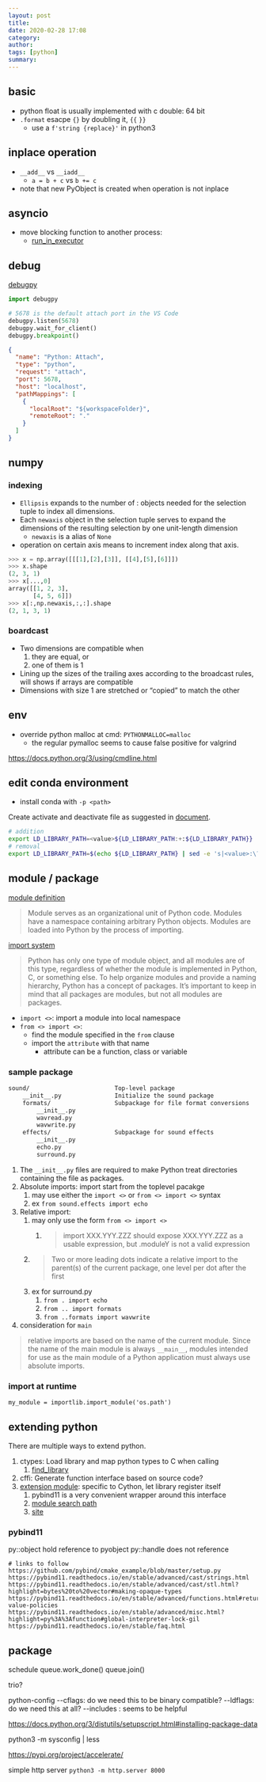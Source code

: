 ```yaml
---
layout: post
title:
date: 2020-02-28 17:08
category:
author:
tags: [python]
summary:
---
```


## basic

- python float is usually implemented with c double: 64 bit
- `.format` esacpe `{}` by doubling it, `{{` `}}`
  - use a `f'string {replace}'` in python3

## inplace operation

- `__add__` vs `__iadd__`
  - `a = b + c` vs `b += c`
- note that new PyObject is created when operation is not inplace

## asyncio

- move blocking function to another process:
  - [run_in_executor](https://docs.python.org/3/library/asyncio-eventloop.html#asyncio.loop.run_in_executor)

## debug

[debugpy](https://code.visualstudio.com/docs/python/debugging#_debugging-by-attaching-over-a-network-connection)

```python
import debugpy

# 5678 is the default attach port in the VS Code
debugpy.listen(5678)
debugpy.wait_for_client()
debugpy.breakpoint()
```

```json
{
  "name": "Python: Attach",
  "type": "python",
  "request": "attach",
  "port": 5678,
  "host": "localhost",
  "pathMappings": [
    {
      "localRoot": "${workspaceFolder}",
      "remoteRoot": "."
    }
  ]
}
```

## numpy

### indexing

- `Ellipsis` expands to the number of : objects needed for the selection tuple to index all dimensions.
- Each `newaxis` object in the selection tuple serves to expand the dimensions of the resulting selection by one unit-length dimension
  - `newaxis` is a alias of `None`
- operation on certain axis means to increment index along that axis.

```python
>>> x = np.array([[[1],[2],[3]], [[4],[5],[6]]])
>>> x.shape
(2, 3, 1)
>>> x[...,0]
array([[1, 2, 3],
       [4, 5, 6]])
>>> x[:,np.newaxis,:,:].shape
(2, 1, 3, 1)
```

### boardcast

- Two dimensions are compatible when
  1. they are equal, or
  2. one of them is 1
- Lining up the sizes of the trailing axes according to the broadcast rules, will shows if arrays are compatible
- Dimensions with size 1 are stretched or “copied” to match the other

## env

- override python malloc at cmd: `PYTHONMALLOC=malloc`
  - the regular pymalloc seems to cause false positive for valgrind

https://docs.python.org/3/using/cmdline.html

## edit conda environment

- install conda with `-p <path>`

Create activate and deactivate file as suggested in [document](https://conda.io/projects/conda/en/latest/user-guide/tasks/manage-environments.html#macos-and-linux).

```bash
# addition
export LD_LIBRARY_PATH=<value>${LD_LIBRARY_PATH:+:${LD_LIBRARY_PATH}}
# removal
export LD_LIBRARY_PATH=$(echo ${LD_LIBRARY_PATH} | sed -e 's|<value>:\?||')
```

## module / package

[module definition](https://docs.python.org/3/glossary.html#term-module)

> Module serves as an organizational unit of Python code. Modules have a namespace containing arbitrary Python objects. Modules are loaded into Python by the process of importing.

[import system](https://docs.python.org/3/reference/import.html)

> Python has only one type of module object, and all modules are of this type, regardless of whether the module is implemented in Python, C, or something else. To help organize modules and provide a naming hierarchy, Python has a concept of packages.
> It’s important to keep in mind that all packages are modules, but not all modules are packages.

- `import <>`: import a module into local namespace
- `from <> import <>`:
  - find the module specified in the `from` clause
  - import the `attribute` with that name
    - attribute can be a function, class or variable

### sample package

```txt
sound/                        Top-level package
    __init__.py               Initialize the sound package
    formats/                  Subpackage for file format conversions
        __init__.py
        wavread.py
        wavwrite.py
    effects/                  Subpackage for sound effects
        __init__.py
        echo.py
        surround.py
```

1. The `__init__.py` files are required to make Python treat directories containing the file as packages.
2. Absolute imports: import start from the toplevel pacakge
   1. may use either the `import <>` or `from <> import <>` syntax
   2. ex `from sound.effects import echo`
3. Relative import:
   1. may only use the form `from <> import <>`
      1. > import XXX.YYY.ZZZ should expose XXX.YYY.ZZZ as a usable expression, but .moduleY is not a valid expression
   2. > Two or more leading dots indicate a relative import to the parent(s) of the current package, one level per dot after the first
   3. ex for surround.py
      1. `from . import echo`
      2. `from .. import formats`
      3. `from ..formats import wavwrite`
4. consideration for `main`

> relative imports are based on the name of the current module.
> Since the name of the main module is always `__main__`,
> modules intended for use as the main module of a Python application must always use absolute imports.

### import at runtime

`my_module = importlib.import_module('os.path')`

## extending python

There are multiple ways to extend python.

1. ctypes: Load library and map python types to C when calling
   1. [find_library](https://docs.python.org/3/library/ctypes.html#finding-shared-libraries)
2. cffi: Generate function interface based on source code?
3. [extension module](https://docs.python.org/3/extending/extending.html): specific to Cython, let library register itself
   1. pybind11 is a very convenient wrapper around this interface
   2. [module search path](https://docs.python.org/3/tutorial/modules.html#the-module-search-path)
   3. [site](https://docs.python.org/3/library/site.html)

### pybind11

py::object hold reference to pyobject
py::handle does not reference

```
# links to follow
https://github.com/pybind/cmake_example/blob/master/setup.py
https://pybind11.readthedocs.io/en/stable/advanced/cast/strings.html
https://pybind11.readthedocs.io/en/stable/advanced/cast/stl.html?highlight=bytes%20to%20vector#making-opaque-types
https://pybind11.readthedocs.io/en/stable/advanced/functions.html#return-value-policies
https://pybind11.readthedocs.io/en/stable/advanced/misc.html?highlight=py%3A%3Afunction#global-interpreter-lock-gil
https://pybind11.readthedocs.io/en/stable/faq.html
```

## package

schedule
queue.work_done() queue.join()

trio?

python-config --cflags: do we need this to be binary compatible?
--ldflags: do we need this at all?
--includes : seems to be helpful

https://docs.python.org/3/distutils/setupscript.html#installing-package-data

python3 -m sysconfig | less

https://pypi.org/project/accelerate/

simple http server
`python3 -m http.server 8000`
